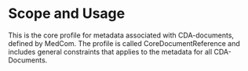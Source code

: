# Scope and Usage
This is the core profile for metadata associated with CDA-documents, defined by MedCom. The profile is called CoreDocumentReference and includes general constraints that applies to the metadata for all CDA-Documents. 


